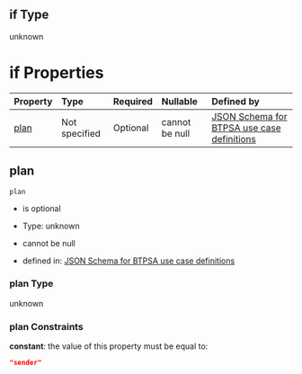 ## if Type

unknown

# if Properties

| Property      | Type          | Required | Nullable       | Defined by                                                                                                                                                                                                                                  |
| :------------ | :------------ | :------- | :------------- | :------------------------------------------------------------------------------------------------------------------------------------------------------------------------------------------------------------------------------------------ |
| [plan](#plan) | Not specified | Optional | cannot be null | [JSON Schema for BTPSA use case definitions](btpsa-usecase-properties-services-items-allof-1-then-allof-88-then-allof-1-if-properties-plan.md "undefined#/properties/services/items/allOf/1/then/allOf/88/then/allOf/1/if/properties/plan") |

## plan



`plan`

*   is optional

*   Type: unknown

*   cannot be null

*   defined in: [JSON Schema for BTPSA use case definitions](btpsa-usecase-properties-services-items-allof-1-then-allof-88-then-allof-1-if-properties-plan.md "undefined#/properties/services/items/allOf/1/then/allOf/88/then/allOf/1/if/properties/plan")

### plan Type

unknown

### plan Constraints

**constant**: the value of this property must be equal to:

```json
"sender"
```
